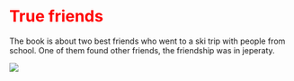 <html>
<head>
<title> True friends, Robin Jones Gunn </title>
  <style>
     body {
    }
    
     p {
       font-size: 1.875rem;
       color: black;
    }
  </style>
</head>
<body>
  <div class=8c>  
    <h1 style="color: red;"> True friends </h1>
<p>The book is about two best friends who went to a ski trip with people from school. One of them found other friends, the friendship was in jeperaty.</p>
    
  <img src="https://i.ebayimg.com/images/g/ZIsAAOSwAFJd2-ls/s-l300.jpg"> 
    
  </div>
</body>
</html>
